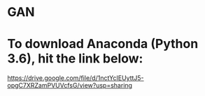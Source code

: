 # GAN

# To download Anaconda (Python 3.6), hit the link below:
https://drive.google.com/file/d/1nctYcIEUyttJ5-opgC7XRZamPVUVcfsG/view?usp=sharing
